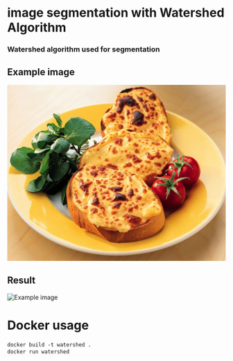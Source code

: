 # image segmentation with Watershed Algorithm 

### Watershed algorithm used for segmentation

## Example image

![Example image](https://github.com/aylna/imageSegmentationKMeans/raw/master/a1.jpg)

## Result

![Example image](https://github.com/aylna/imageSegmentationKMeans/raw/master/WatershedResult.png)

# Docker usage

```
docker build -t watershed .
docker run watershed
```